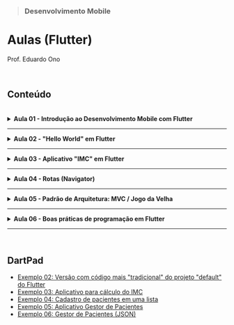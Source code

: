 > ### Desenvolvimento Mobile

# Aulas (Flutter)

Prof. Eduardo Ono

<br>

## Conteúdo
<br>

<details>
  <summary id="aula-01">
    <strong>Aula 01 - Introdução ao Desenvolvimento Mobile com Flutter</strong>
  </summary>
  <section markdown="1">

* Conceitos

* História dos Dispositivos Móveis
  * [TecMundo] [A história do Android](https://www.youtube.com/watch?v=5K4pEk19nhs) (YouTube, 9:12, Ago/2017)

* Introdução ao Flutter

* Configuração do Ambiente de Desenvolvimento com Flutter

* Exemplos de Aplicações em Flutter

  * "Hello World"
    * [exemplo_01](../conteudo/flutter/exemplos/exemplo_01/)

  * Aplicativo "default" criado pelo `flutter create`
    * [exemplo_02](../conteudo/flutter/exemplos/exemplo_02/) \| [DartPad](https://dartpad.dev/embed-flutter.html?gh_owner=eduardo-ono&gh_repo=desenvolvimento-mobile&gh_path=aulas/aula_01/lib&theme=dark&run=true&split=75)

* Vídeos de Apoio

    ||
    | --- |
    | [![img](https://img.youtube.com/vi/cQbWd2tnfdc/default.jpg)](https://www.youtube.com/watch?v=cQbWd2tnfdc "[Tiago Aguiar] FLUTTER - COMO COMEÇAR \|\| 51:03, YouTube, Jan/2021.") . [![img](https://img.youtube.com/vi/J4BVaXkwmM8/default.jpg)](https://www.youtube.com/watch?v=J4BVaXkwmM8 "[Filipe Deschamps] A Primeira Aula de Flutter Que Todo Mundo Deveria Ter \|\| 39:59, YouTube, Fev/2021.")

  </section>
</details>

---

<details>
  <summary id="aula-02">
    <strong>Aula 02 - "Hello World" em Flutter</strong>
  </summary>
  <section markdown="1">

  </section>
</details>

---

<details>
  <summary id="aula-03">
    <strong>Aula 03 - Aplicativo "IMC" em Flutter</strong>
  </summary>
  <section markdown="1">

  </section>
</details>

---

<details>
  <summary id="aula-04">
    <strong>Aula 04 - Rotas (Navigator)</strong>
  </summary>
  <section markdown="1">

  * [Rotas nomeadas](../conteudo/flutter/fundamentos/rotas/exemplos/rotas_nomeadas/)
  * [Rotas nomeadas com menu](../conteudo/flutter/fundamentos/rotas/exemplos/rotas_nomeadas_menu/)

  * Vídeos de Apoio

    ||
    | --- |
    | ![]()

  </section>
</details>

---

<details>
  <summary id="aula-05">
    <strong>Aula 05 - Padrão de Arquitetura: MVC / Jogo da Velha</strong>
  </summary>
  <section markdown="1">

  * [Aplicativo Jogo da Velha "Tic Tac Toe" usando o padrão MVC](../conteudo/flutter/exemplos/tic_tac_toe_mvc)

  </section>
</details>

---

<details>
  <summary><strong>Aula 06 - Boas práticas de programação em Flutter</strong></summary>
  <section markdown="1">

  * Refatoração do exemplo do IMC
    * [Exemplo IMC_03](../conteudo/flutter/exemplos/imc_03)

  </section>
</details>

---

<br>

## DartPad

  * [Exemplo 02: Versão com código mais "tradicional" do projeto "default" do Flutter](https://dartpad.dev/embed-flutter.html?gh_owner=eduardo-ono&gh_repo=desenvolvimento-mobile&gh_path=aulas/aula_02/lib&theme=dark&run=true&split=75)
  * [Exemplo 03: Aplicativo para cálculo do IMC](https://dartpad.dev/embed-flutter.html?gh_owner=eduardo-ono&gh_repo=desenvolvimento-mobile&gh_path=aulas/aula_03/lib&theme=dark&run=true&split=75)
  * [Exemplo 04: Cadastro de pacientes em uma lista](https://dartpad.dev/embed-flutter.html?gh_owner=eduardo-ono&gh_repo=desenvolvimento-mobile&gh_path=aulas/aula_04/lib&theme=dark&run=true&split=75)
  * [Exemplo 05: Aplicativo Gestor de Pacientes](https://dartpad.dev/embed-flutter.html?gh_owner=eduardo-ono&gh_repo=desenvolvimento-mobile&gh_path=aulas/aula_05/lib&theme=dark&run=true&split=75)
  * [Exemplo 06: Gestor de Pacientes (JSON)]()

<br>
